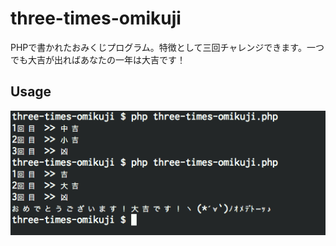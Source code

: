 # three-times-omikuji

PHPで書かれたおみくじプログラム。特徴として三回チャレンジできます。一つでも大吉が出ればあなたの一年は大吉です！

## Usage

![sample](img/sample.png)
